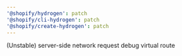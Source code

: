 ```yaml
---
'@shopify/hydrogen': patch
'@shopify/cli-hydrogen': patch
'@shopify/create-hydrogen': patch
---
```


(Unstable) server-side network request debug virtual route
